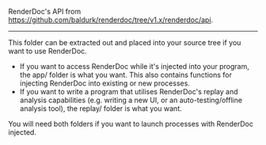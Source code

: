 RenderDoc's API from https://github.com/baldurk/renderdoc/tree/v1.x/renderdoc/api.

---

This folder can be extracted out and placed into your source tree if you want to use RenderDoc.

* If you want to access RenderDoc while it's injected into your program, the app/ folder is what you want. This also contains functions for injecting RenderDoc into existing or new processes.
* If you want to write a program that utilises RenderDoc's replay and analysis capabilities (e.g. writing a new UI, or an auto-testing/offline analysis tool), the replay/ folder is what you want.

You will need both folders if you want to launch processes with RenderDoc injected.
